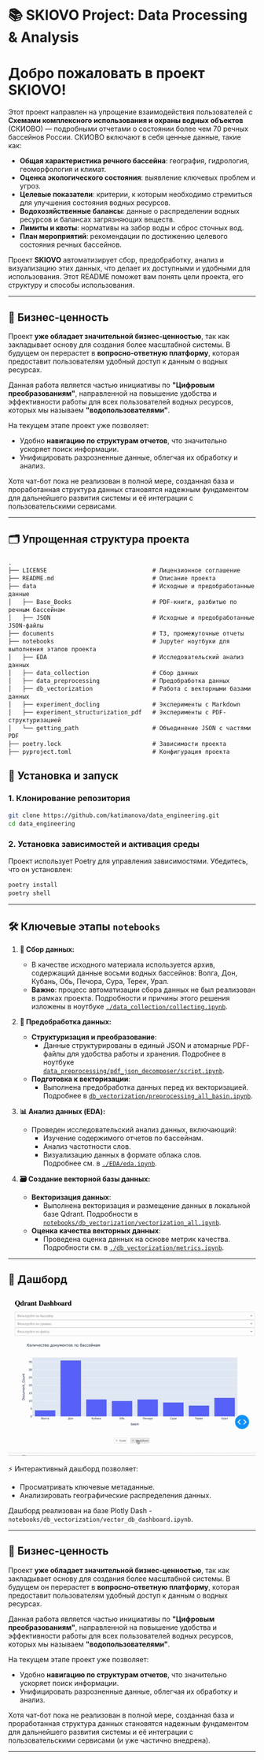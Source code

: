 # 📚 SKIOVO Project: Data Processing & Analysis

# Добро пожаловать в проект **SKIOVO**!

Этот проект направлен на упрощение взаимодействия пользователей с **Схемами комплексного использования и охраны водных объектов** (СКИОВО) — подробными отчетами о состоянии более чем 70 речных бассейнов России. СКИОВО включают в себя ценные данные, такие как:

- **Общая характеристика речного бассейна**: география, гидрология, геоморфология и климат.
- **Оценка экологического состояния**: выявление ключевых проблем и угроз.
- **Целевые показатели**: критерии, к которым необходимо стремиться для улучшения состояния водных ресурсов.
- **Водохозяйственные балансы**: данные о распределении водных ресурсов и балансах загрязняющих веществ.
- **Лимиты и квоты**: нормативы на забор воды и сброс сточных вод.
- **План мероприятий**: рекомендации по достижению целевого состояния речных бассейнов.

Проект **SKIOVO** автоматизирует сбор, предобработку, анализ и визуализацию этих данных, что делает их доступными и удобными для использования. Этот README поможет вам понять цели проекта, его структуру и способы использования.

---

## 🎯 **Бизнес-ценность**

Проект **уже обладает значительной бизнес-ценностью**, так как закладывает основу для создания более масштабной системы. В будущем он перерастет в **вопросно-ответную платформу**, которая предоставит пользователям удобный доступ к данным о водных ресурсах.

Данная работа является частью инициативы по **"Цифровым преобразованиям"**, направленной на повышение удобства и эффективности работы для всех пользователей водных ресурсов, которых мы называем **"водопользователями"**.

На текущем этапе проект уже позволяет:
- Удобно **навигацию по структурам отчетов**, что значительно ускоряет поиск информации.
- Унифицировать разрозненные данные, облегчая их обработку и анализ.

Хотя чат-бот пока не реализован в полной мере, созданная база и проработанная структура данных становятся надежным фундаментом для дальнейшего развития системы и её интеграции с пользовательскими сервисами.

---

## 🗂 **Упрощенная структура проекта**

```plaintext
.
├── LICENSE                              # Лицензионное соглашение
├── README.md                            # Описание проекта
├── data                                 # Исходные и предобработанные данные
│   ├── Base_Books                       # PDF-книги, разбитые по речным бассейнам
│   ├── JSON                             # Исходные и предобработанные JSON-файлы
├── documents                            # ТЗ, промежуточные отчеты
├── notebooks                            # Jupyter ноутбуки для выполнения этапов проекта
│   ├── EDA                              # Исследовательский анализ данных
│   ├── data_collection                  # Сбор данных
│   ├── data_preprocessing               # Предобработка данных
│   ├── db_vectorization                 # Работа с векторными базами данных
│   ├── experiment_docling               # Эксперименты с Markdown
│   ├── experiment_structurization_pdf   # Эксперименты с PDF-структуризацией
│   └── getting_path                     # Объединение JSON с частями PDF
├── poetry.lock                          # Зависимости проекта
├── pyproject.toml                       # Конфигурация проекта

```

## 🚀 Установка и запуск

### 1. **Клонирование репозитория**
```bash
git clone https://github.com/katimanova/data_engineering.git
cd data_engineering
```

### 2. Установка зависимостей и активация среды

Проект использует Poetry для управления зависимостями. Убедитесь, что он установлен:
```bash
poetry install
poetry shell 
```
---

## 🛠 Ключевые этапы `notebooks`

1. **📖 Сбор данных:**
   - В качестве исходного материала используется архив, содержащий данные восьми водных бассейнов: Волга, Дон, Кубань, Обь, Печора, Сура, Терек, Урал.  
   - **Важно**: процесс автоматизации сбора данных не был реализован в рамках проекта. Подробности и причины этого решения изложены в ноутбуке [`./data_collection/collecting.ipynb`](./data_collection/collecting.ipynb).

2. **🧹 Предобработка данных:**
   - **Структуризация и преобразование**:
     - Данные структурированы в единый JSON и атомарные PDF-файлы для удобства работы и хранения. Подробнее в ноутбуке [`data_preprocessing/pdf_json_decomposer/script.ipynb`](data_preprocessing/pdf_json_decomposer/script.ipynb).
   - **Подготовка к векторизации**:
     - Выполнена предобработка данных перед их векторизацией. Подробнее в [`db_vectorization/preprocessing_all_basin.ipynb`](db_vectorization/preprocessing_all_basin.ipynb).

3. **📊 Анализ данных (EDA):**
   - Проведен исследовательский анализ данных, включающий:
     - Изучение содержимого отчетов по бассейнам.
     - Анализ частотности слов.
     - Визуализацию данных в формате облака слов.  
     Подробнее см. в [`./EDA/eda.ipynb`](./EDA/eda.ipynb).

4. **🗃 Создание векторной базы данных:**
   - **Векторизация данных**:
     - Выполнена векторизация и размещение данных в локальной базе Qdrant. Подробности в [`notebooks/db_vectorization/vectorization_all.ipynb`](notebooks/db_vectorization/vectorization_all.ipynb).
   - **Оценка качества векторных данных**:
     - Проведена оценка данных на основе метрик качества. Подробности см. в [`./db_vectorization/metrics.ipynb`](./db_vectorization/metrics.ipynb).


---

## 🎨 Дашборд
![Демонстрация работы](./data/gif/dashboard.gif)

⚡ Интерактивный дашборд позволяет:
- Просматривать ключевые метаданные.
- Анализировать географические распределения данных.

Дашборд реализован на базе Plotly Dash - `notebooks/db_vectorization/vector_db_dashboard.ipynb`.

---

## 🎯 **Бизнес-ценность**

Проект **уже обладает значительной бизнес-ценностью**, так как закладывает основу для создания более масштабной системы. В будущем он перерастет в **вопросно-ответную платформу**, которая предоставит пользователям удобный доступ к данным о водных ресурсах.

Данная работа является частью инициативы по **"Цифровым преобразованиям"**, направленной на повышение удобства и эффективности работы для всех пользователей водных ресурсов, которых мы называем **"водопользователями"**.

На текущем этапе проект уже позволяет:
- Удобно **навигацию по структурам отчетов**, что значительно ускоряет поиск информации.
- Унифицировать разрозненные данные, облегчая их обработку и анализ.

Хотя чат-бот пока не реализован в полной мере, созданная база и проработанная структура данных становятся надежным фундаментом для дальнейшего развития системы и её интеграции с пользовательскими сервисами (и уже частично внедрена).

---